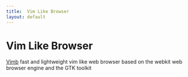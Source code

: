 ```yaml
---
title:  Vim Like Browser
layout: default
---
```

# Vim Like Browser
[Vimb][] fast and lightweight vim like web browser based on the webkit web browser engine and the GTK toolkit

[vimb]: vimb/ "Vimb - Vim-like webkit browser"
